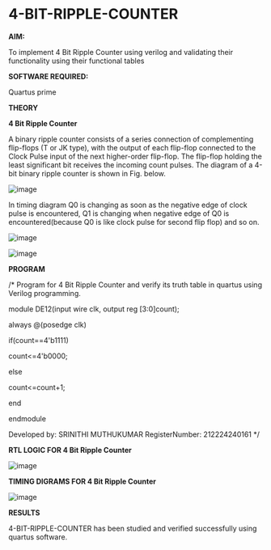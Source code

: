 # 4-BIT-RIPPLE-COUNTER

**AIM:**

To implement  4 Bit Ripple Counter using verilog and validating their functionality using their functional tables

**SOFTWARE REQUIRED:**

Quartus prime

**THEORY**

**4 Bit Ripple Counter**

A binary ripple counter consists of a series connection of complementing flip-flops (T or JK type), with the output of each flip-flop connected to the Clock Pulse input of the next higher-order flip-flop. The flip-flop holding the least significant bit receives the incoming count pulses. The diagram of a 4-bit binary ripple counter is shown in Fig. below.

![image](https://github.com/naavaneetha/4-BIT-RIPPLE-COUNTER/assets/154305477/cb4b74d4-31ab-4359-95d0-d22e67daba13)

In timing diagram Q0 is changing as soon as the negative edge of clock pulse is encountered, Q1 is changing when negative edge of Q0 is encountered(because Q0 is like clock pulse for second flip flop) and so on.

![image](https://github.com/naavaneetha/4-BIT-RIPPLE-COUNTER/assets/154305477/a573a7d6-014e-4e54-93e6-e2ac9530960b)

![image](https://github.com/naavaneetha/4-BIT-RIPPLE-COUNTER/assets/154305477/85e1958a-2fc1-49bb-9a9f-d58ccbf3663c)


**PROGRAM**

/* Program for 4 Bit Ripple Counter and verify its truth table in quartus using Verilog programming.

module DE12(input wire clk, output reg [3:0]count);

always @(posedge clk)

if(count==4'b1111)

count<=4'b0000;

else

count<=count+1;

end

endmodule

 Developed by: SRINITHI MUTHUKUMAR RegisterNumber: 212224240161
*/

**RTL LOGIC FOR 4 Bit Ripple Counter**


![image](https://github.com/user-attachments/assets/709df7d2-2aa2-41a9-a83a-1d8dedaae5ec)



**TIMING DIGRAMS FOR 4 Bit Ripple Counter**


![image](https://github.com/user-attachments/assets/45fbe742-8456-4e3b-9fd5-ac7d64322a6c)



**RESULTS**

4-BIT-RIPPLE-COUNTER has been studied and verified successfully using quartus software.

